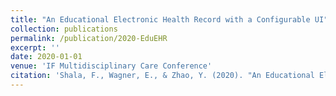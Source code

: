 ```yaml
---
title: "An Educational Electronic Health Record with a Configurable UI"
collection: publications
permalink: /publication/2020-EduEHR
excerpt: ''
date: 2020-01-01
venue: 'IF Multidisciplinary Care Conference'
citation: 'Shala, F., Wagner, E., & Zhao, Y. (2020). "An Educational Electronic Health Record with a Configurable UI." IF Multidisciplinary Care Conference. (poster, equal contributions).'
---
```

